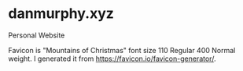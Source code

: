 # danmurphy.xyz
Personal Website


Favicon is "Mountains of Christmas" font size 110 Regular 400 Normal weight. I generated it from https://favicon.io/favicon-generator/.